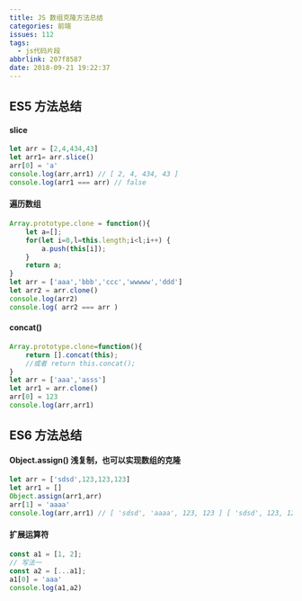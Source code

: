 ```yaml
---
title: JS 数组克隆方法总结
categories: 前端
issues: 112
tags:
  - js代码片段
abbrlink: 207f8587
date: 2018-09-21 19:22:37
---
```



## ES5 方法总结
#### slice
```js
let arr = [2,4,434,43]
let arr1= arr.slice()
arr[0] = 'a'
console.log(arr,arr1) // [ 2, 4, 434, 43 ]
console.log(arr1 === arr) // false
```

#### 遍历数组   

```js
Array.prototype.clone = function(){
    let a=[];
    for(let i=0,l=this.length;i<l;i++) {
        a.push(this[i]);
    }
    return a;
}
let arr = ['aaa','bbb','ccc','wwwww','ddd']
let arr2 = arr.clone()
console.log(arr2)
console.log( arr2 === arr )
```
 
#### concat()

```js
Array.prototype.clone=function(){ 
    return [].concat(this); 
    //或者 return this.concat();
}
let arr = ['aaa','asss']
let arr1 = arr.clone()
arr[0] = 123
console.log(arr,arr1)
```
## ES6 方法总结
#### Object.assign() 浅复制，也可以实现数组的克隆
```js
let arr = ['sdsd',123,123,123]
let arr1 = []
Object.assign(arr1,arr)
arr[1] = 'aaaa'
console.log(arr,arr1) // [ 'sdsd', 'aaaa', 123, 123 ] [ 'sdsd', 123, 123, 123 ]
```
#### 扩展运算符
```js
const a1 = [1, 2];
// 写法一
const a2 = [...a1];
a1[0] = 'aaa'
console.log(a1,a2)
```